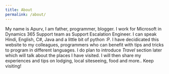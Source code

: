 ```yaml
---
title: About
permalink: /about/
---
```


My name is Apurv, I am father, programmer, blogger. I work for Microsoft in Dynamics 365 Support team as Support Escalation Engineer. I can speak Hindi, English, C#, Java and a little bit of python :P. I have decidicated this website to my colleagues, programmers who can benefit with tips and tricks to program in different languages. I do plan to introduce *Travel* section later which will talk about the places I have visited. I will then share my experiences and tips on lodging, local siteseeing, food and more.. Keep visiting!